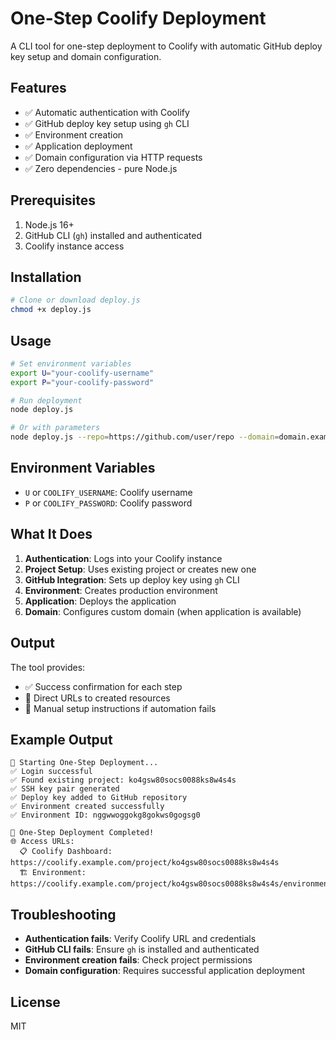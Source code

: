 # One-Step Coolify Deployment

A CLI tool for one-step deployment to Coolify with automatic GitHub deploy key setup and domain configuration.

## Features

- ✅ Automatic authentication with Coolify
- ✅ GitHub deploy key setup using `gh` CLI
- ✅ Environment creation
- ✅ Application deployment
- ✅ Domain configuration via HTTP requests
- ✅ Zero dependencies - pure Node.js

## Prerequisites

1. Node.js 16+
2. GitHub CLI (`gh`) installed and authenticated
3. Coolify instance access

## Installation

```bash
# Clone or download deploy.js
chmod +x deploy.js
```

## Usage

```bash
# Set environment variables
export U="your-coolify-username"
export P="your-coolify-password"

# Run deployment
node deploy.js

# Or with parameters
node deploy.js --repo=https://github.com/user/repo --domain=domain.example.com
```

## Environment Variables

- `U` or `COOLIFY_USERNAME`: Coolify username
- `P` or `COOLIFY_PASSWORD`: Coolify password

## What It Does

1. **Authentication**: Logs into your Coolify instance
2. **Project Setup**: Uses existing project or creates new one
3. **GitHub Integration**: Sets up deploy key using `gh` CLI
4. **Environment**: Creates production environment
5. **Application**: Deploys the application
6. **Domain**: Configures custom domain (when application is available)

## Output

The tool provides:
- ✅ Success confirmation for each step
- 🔗 Direct URLs to created resources
- 📝 Manual setup instructions if automation fails

## Example Output

```
🎯 Starting One-Step Deployment...
✅ Login successful
✅ Found existing project: ko4gsw80socs0088ks8w4s4s
✅ SSH key pair generated
✅ Deploy key added to GitHub repository
✅ Environment created successfully
✅ Environment ID: nggwwoggokg8gokws0gogsg0

🎉 One-Step Deployment Completed!
🌐 Access URLs:
  📋 Coolify Dashboard: https://coolify.example.com/project/ko4gsw80socs0088ks8w4s4s
  🏗️ Environment: https://coolify.example.com/project/ko4gsw80socs0088ks8w4s4s/environment/nggwwoggokg8gokws0gogsg0
```

## Troubleshooting

- **Authentication fails**: Verify Coolify URL and credentials
- **GitHub CLI fails**: Ensure `gh` is installed and authenticated
- **Environment creation fails**: Check project permissions
- **Domain configuration**: Requires successful application deployment

## License

MIT